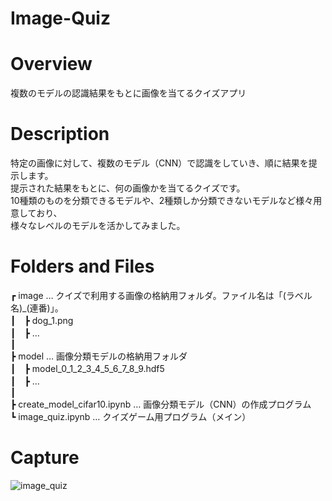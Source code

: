# Image-Quiz

# Overview
複数のモデルの認識結果をもとに画像を当てるクイズアプリ

# Description
特定の画像に対して、複数のモデル（CNN）で認識をしていき、順に結果を提示します。  
提示された結果をもとに、何の画像かを当てるクイズです。  
10種類のものを分類できるモデルや、2種類しか分類できないモデルなど様々用意しており、  
様々なレベルのモデルを活かしてみました。

# Folders and Files
┏ image … クイズで利用する画像の格納用フォルダ。ファイル名は「(ラベル名)_(連番)」。  
┃　┣ dog_1.png  
┃　┣ …  
┃  
┣ model … 画像分類モデルの格納用フォルダ  
┃　┣ model_0_1_2_3_4_5_6_7_8_9.hdf5  
┃　┣ …  
┃  
┣ create_model_cifar10.ipynb … 画像分類モデル（CNN）の作成プログラム  
┗ image_quiz.ipynb … クイズゲーム用プログラム（メイン）  

# Capture
![image_quiz](https://user-images.githubusercontent.com/39453720/46592207-7d255200-cafb-11e8-9650-562a330b22be.png)
